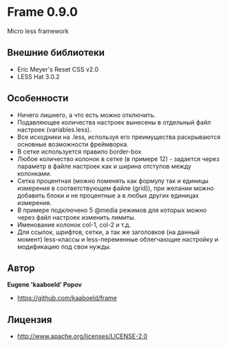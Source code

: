 # Frame 0.9.0
Micro less framework

## Внешние библиотеки

+ Eric Meyer's Reset CSS v2.0
+ LESS Hat 3.0.2

## Особенности

+ Ничего лишнего, а что есть можно отключить.
+ Подавляющее количества настроек вынесены в отдельный файл настроек (variables.less).
+ Все исходники на .less, используя его преимущества раскрываются основные возможности фреймворка.
+ В сетке используется правило border-box
+ Любое количество колонок в сетке (в примере 12) - задается через параметр в файле настроек как и ширина отступов между колонками.
+ Сетка процентная (можно поменять как формулу так и единицы измерения в соответствующем файле (grid)), при желании можно добавить блоки и не процентные а в любых других единицах измерения.
+ В примере подключено 5 @media режимов для которых можно через файл настроек изменить лимиты.
+ Именование колонок col-1, col-2 и т.д.
+ Для ссылок, шрифтов, сетки, а так же заголовков (на данный момент) less-классы и less-переменные облегчающие настройку и модификацию под свои нужды.

## Автор
**Eugene 'kaaboeld' Popov**

+ https://github.com/kaaboeld/frame

## Лицензия

+ http://www.apache.org/licenses/LICENSE-2.0
